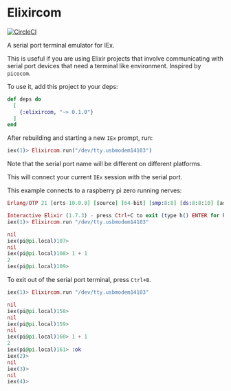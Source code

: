 # Elixircom

[![CircleCI](https://circleci.com/gh/mattludwigs/elixircom.svg?style=svg)](https://circleci.com/gh/mattludwigs/elixircom)

A serial port terminal emulator for IEx.

This is useful if you are using Elixir projects that
involve communicating with serial port devices that need
a terminal like environment. Inspired by `picocom`.

To use it, add this project to your deps:

```elixir
def deps do
  [
    {:elixircom, "~> 0.1.0"}
  ]
end
```

After rebuilding and starting a new `IEx` prompt, run:

```elixir
iex(1)> Elixircom.run("/dev/tty.usbmodem14103")
```

Note that the serial port name will be different on different
platforms.

This will connect your current `IEx` session with the serial port.

This example connects to a raspberry pi zero running nerves:

```elixir
Erlang/OTP 21 [erts-10.0.8] [source] [64-bit] [smp:8:8] [ds:8:8:10] [async-threads:1] [hipe]

Interactive Elixir (1.7.3) - press Ctrl+C to exit (type h() ENTER for help)
iex(1)> Elixircom.run "/dev/tty.usbmodem14103"

nil
iex(pi@pi.local)107>
nil
iex(pi@pi.local)108> 1 + 1
2
iex(pi@pi.local)109>
```


To exit out of the serial port terminal, press `Ctrl+B`.

```elixir
iex(1)> Elixircom.run "/dev/tty.usbmodem14103"

nil
iex(pi@pi.local)158>
nil
iex(pi@pi.local)159>
nil
iex(pi@pi.local)160> 1 + 1
2
iex(pi@pi.local)161> :ok
iex(2)>
nil
iex(3)>
nil
iex(4)>
```

